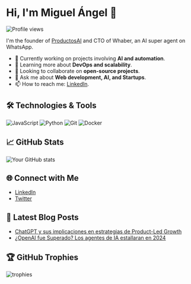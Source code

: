 # Hi, I'm Miguel Ángel 👋

![Profile views](https://gpvc.arturio.dev/devmangel)

I'm the founder of [ProductosAI](https://app.productos-ai.com/) and CTO of Whaber, an AI super agent on WhatsApp.

- 🔭 Currently working on projects involving **AI and automation**.
- 🌱 Learning more about **DevOps and scalability**.
- 👯 Looking to collaborate on **open-source projects**.
- 💬 Ask me about **Web development, AI, and Startups**.
- 📫 How to reach me: [LinkedIn](https://linkedin.com/in/devmangel).

## 🛠️ Technologies & Tools

![JavaScript](https://img.shields.io/badge/-JavaScript-black?style=flat-square&logo=javascript)
![Python](https://img.shields.io/badge/-Python-black?style=flat-square&logo=python)
![Git](https://img.shields.io/badge/-Git-black?style=flat-square&logo=git)
![Docker](https://img.shields.io/badge/-Docker-black?style=flat-square&logo=docker)

## 📈 GitHub Stats

![Your GitHub stats](https://github-readme-stats.vercel.app/api?username=devmangel&show_icons=true&theme=dark)

## 🌐 Connect with Me

- [LinkedIn](https://linkedin.com/in/devmangel)
- [Twitter](https://twitter.com/devmangel)

## 📝 Latest Blog Posts

<!-- BLOG-POST-LIST:START -->
- [ChatGPT y sus implicaciones en estrategias de Product-Led Growth](https://productos-ai.beehiiv.com/p/chatgpt-y-sus-implicaciones-en-estrategias-de-productled-growth)
- [¿OpenAI fue Superado? Los agentes de IA estallaran en 2024](https://productos-ai.beehiiv.com/p/openai-fue-superado-los-agentes-de-ia-estallaran-en-2024)
<!-- BLOG-POST-LIST:END -->

## 🏆 GitHub Trophies

![trophies](https://github-profile-trophy.vercel.app/?username=devmangel&theme=darkhub)
